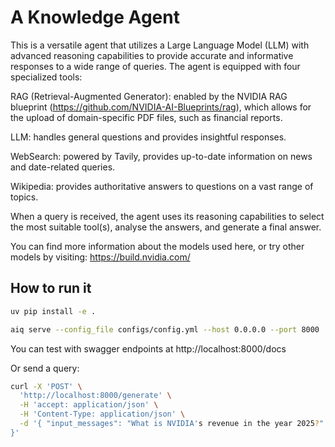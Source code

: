 # A Knowledge Agent 

This is a versatile agent that utilizes a Large Language Model (LLM) with advanced reasoning capabilities to provide accurate and informative responses to a wide range of queries. The agent is equipped with four specialized tools:

RAG (Retrieval-Augmented Generator): enabled by the NVIDIA RAG blueprint (https://github.com/NVIDIA-AI-Blueprints/rag), which allows for the upload of domain-specific PDF files, such as financial reports.

LLM: handles general questions and provides insightful responses.

WebSearch: powered by Tavily, provides up-to-date information on news and date-related queries.

Wikipedia: provides authoritative answers to questions on a vast range of topics.

When a query is received, the agent uses its reasoning capabilities to select the most suitable tool(s), analyse the answers, and generate a final answer.

You can find more information about the models used here, or try other models by visiting: https://build.nvidia.com/


## How to run it

```bash
uv pip install -e .
```

```bash
aiq serve --config_file configs/config.yml --host 0.0.0.0 --port 8000
```


You can test with swagger endpoints at http://localhost:8000/docs

Or send a query:

```bash
curl -X 'POST' \
  'http://localhost:8000/generate' \
  -H 'accept: application/json' \
  -H 'Content-Type: application/json' \
  -d '{ "input_messages": "What is NVIDIA's revenue in the year 2025?"
}'
```




